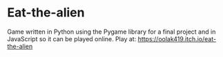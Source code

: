 # Eat-the-alien
Game written in Python using the Pygame library for a final project and in JavaScript so it can be played online.
Play at:
https://oolak419.itch.io/eat-the-alien
